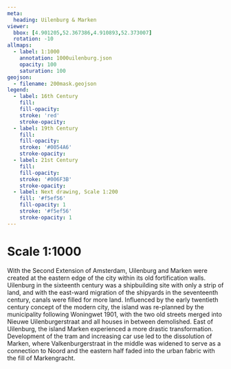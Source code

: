 ```yaml
---
meta:
  heading: Uilenburg & Marken
viewer:
  bbox: [4.901205,52.367386,4.910893,52.373007]
  rotation: -10
allmaps:
  - label: 1:1000
    annotation: 1000uilenburg.json
    opacity: 100
    saturation: 100
geojson:
  - filename: 200mask.geojson
legend:
  - label: 16th Century
    fill:
    fill-opacity:
    stroke: 'red'
    stroke-opacity:
  - label: 19th Century
    fill:
    fill-opacity:
    stroke: '#0054A6'
    stroke-opacity:
  - label: 21st Century
    fill:
    fill-opacity:
    stroke: '#006F3B'
    stroke-opacity:
  - label: Next drawing, Scale 1:200
    fill: '#f5ef56'
    fill-opacity: 1
    stroke: '#f5ef56'
    stroke-opacity: 1
---
```

# Scale 1:1000

With the Second Extension of Amsterdam, Uilenburg and Marken were created at the eastern edge of the city within its old fortification walls. Uilenburg in the sixteenth century was a shipbuilding site with only a strip of land, and with the east-ward migration of the shipyards in the seventeenth century, canals were filled for more land. Influenced by the early twentieth century concept of the modern city, the island was re-planned by the municipality following Woningwet 1901, with the two old streets merged into Nieuwe Uilenburgerstraat and all houses in between demolished. East of Uilenburg, the island Marken experienced a more drastic transformation. Development of the tram and increasing car use led to the dissolution of Marken, where Valkenburgerstraat in the middle was widened to serve as a connection to Noord and the eastern half faded into the urban fabric with the fill of Markengracht.
